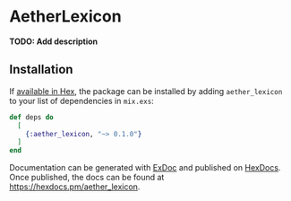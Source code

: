 # AetherLexicon

**TODO: Add description**

## Installation

If [available in Hex](https://hex.pm/docs/publish), the package can be installed
by adding `aether_lexicon` to your list of dependencies in `mix.exs`:

```elixir
def deps do
  [
    {:aether_lexicon, "~> 0.1.0"}
  ]
end
```

Documentation can be generated with [ExDoc](https://github.com/elixir-lang/ex_doc)
and published on [HexDocs](https://hexdocs.pm). Once published, the docs can
be found at <https://hexdocs.pm/aether_lexicon>.


